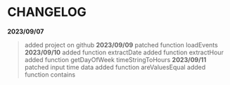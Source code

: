 # CHANGELOG
**2023/09/07**
> added project on github
**2023/09/09**
> patched function loadEvents
**2023/09/10**
> added function extractDate
> added function extractHour
> added function getDayOfWeek
> timeStringToHours
**2023/09/11**
> patched input time data
> added function areValuesEqual
> added function contains